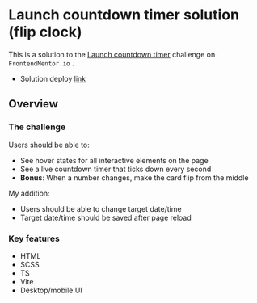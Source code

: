 # Launch countdown timer solution (flip clock)

This is a solution to the [Launch countdown timer](https://www.frontendmentor.io/challenges/launch-countdown-timer-N0XkGfyz-) challenge on `FrontendMentor.io` .

- Solution deploy [link](https://luxury-mandazi-867465.netlify.app)

## Overview

### The challenge

Users should be able to:

- See hover states for all interactive elements on the page
- See a live countdown timer that ticks down every second
- **Bonus**: When a number changes, make the card flip from the middle

My addition:

- Users should be able to change target date/time
- Target date/time should be saved after page reload

### Key features

- HTML
- SCSS
- TS
- Vite
- Desktop/mobile UI

